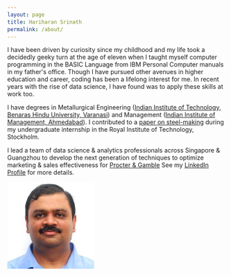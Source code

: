 ```yaml
---
layout: page
title: Hariharan Srinath
permalink: /about/
---
```

I have been driven by curiosity since my childhood and my life took a decidedly geeky turn at the age of eleven 
when I taught myself computer programming in the BASIC Language from IBM Personal Computer manuals
in my father's office. Though I have pursued other avenues in higher education and career, coding has
been a lifelong interest for me. In recent years with the rise of data science, I have found was to 
apply these skills at work too.

I have degrees in Metallurgical Engineering ([Indian Institute of Technology, Benaras 
Hindu University, Varanasi](http://iitbhu.ac.in/)) and Management ([Indian Institute of Management, Ahmedabad]( http://www.iimahd.ernet.in/)).
I contributed to a [paper on steel-making](http://www.saimm.co.za/Conferences/MoltenSlags2004/077-Ekengard.pdf)
during my undergraduate internship in the Royal Institute of Technology, Stockholm.

I lead a team of data science & analytics professionals across Singapore & Guangzhou to develop the
next generation of techniques to optimize marketing & sales effectiveness for [Procter & Gamble](www.pg.com)
See my [LinkedIn Profile](https://www.linkedin.com/in/hariharan-srinath-12332113) for more details.

![Hariharan Srinath](/assets/images/srinath.jpg)